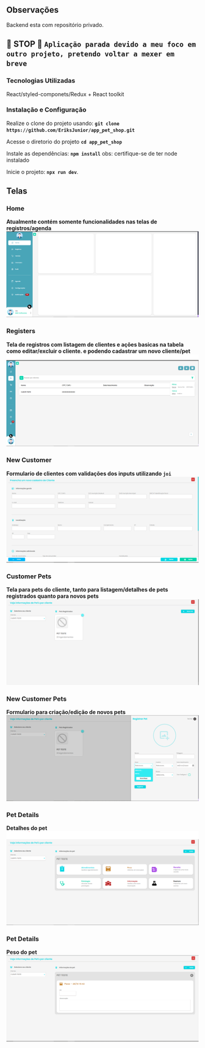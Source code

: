 ## **Observações**
Backend esta com repositório privado.

## **🛑 STOP 🛑** **`Aplicação parada devido a meu foco em outro projeto, pretendo voltar a mexer em breve`**

### Tecnologias Utilizadas
  React/styled-componets/Redux + React toolkit

### Instalação e Configuração

Realize o clone do projeto usando: **`git clone https://github.com/EriksJunior/app_pet_shop.git`**

Acesse o diretorio do projeto **`cd app_pet_shop`**

Instale as dependências: **`npm install`** obs: certifique-se de ter node instalado

Inicie o projeto: **`npx run dev`**.

## Telas

### Home
**Atualmente contém somente funcionalidades nas telas de registros/agenda**
![Tela inicial](demo/home.PNG)

### Registers
**Tela de registros com listagem de clientes e ações basicas na tabela como editar/excluir o cliente. e podendo cadastrar um novo cliente/pet**
![Tela de registros](demo/registers.PNG)

### New Customer
**Formulario de clientes com validações dos inputs utilizando `joi`**
![Formulario de clientes](demo/new_customer.PNG)

### Customer Pets
**Tela para pets do cliente, tanto para listagem/detalhes de pets registrados quanto para novos pets**
![Tela de pets do cliente selecionado](demo/customer_pets.PNG)

### New Customer Pets
**Formulario para criação/edição de novos pets**
![Formulario de pets](demo/new_customer_pet.PNG)

### Pet Details
**Detalhes do pet**
![Formulario de clientes](demo/pet_details.PNG)

### Pet Details
**Peso do pet**
![Formulario de clientes](demo/pet_weight.PNG)